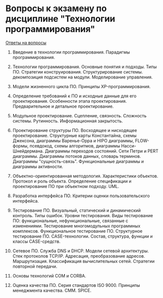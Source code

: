 # Вопросы к экзамену по дисциплине "Технологии программирования"

[Ответы на вопросы](./answers.md)

1. Введение в технологии программирования. Парадигмы программирования.

2. Технологии программирования. Основные понятия и подходы. Типы ПО. 
Стратегии конструирования. Структурирование системы. 
декомпозиция подсистем на модули. Моделирование управления.

3. Модели жизненного цикла ПО. Принципы XP-программирования.

4. Определение требований к ПО и исходные данные для его проектирования.
Особенности этапа проектирования. Предварительное и детальное проектирование.

5. Модульное проектирование. Сцепление, связность. Сложность системы.
Рутинность. Информационная закрытость.

6. Проектирование структуры ПО. Восходящее и нисходящее проектирование.
Структурные карты Константайна, схемы Джексона, диаграммы Варенье-Орра и
HIPO диаграммы, FLOW-формы, псевдокод, схемы алгоритмов, диаграммы
Насси-Шнейдермана. Диаграммы переходов состояний. Сети Петри и PERT диаграммы.
Диаграммы потоков данных, словарь терминов. Диаграммы "сущность-связь".
Функциональные диаграммы и диаграммы активности.

7. Объектно-ориентированная методология. Характеристики объектов.
Протокол и роль объекта. Определение спецификации и проектирование ПО при
объектном подходу. UML.

8. Разработка интерфейса ПО. Критерии оценки пользовательского интерфейса.

9. Тестирование ПО. Визуальный, статический и динамический контроль.
Типы ошибок. Уровни тестирования. Виды тестирование ПО: функциональные,
нефункциональные, связанные с изменениями. Тестирование многомодульных
программных комплексов. Функциональное тестирование ПО. Структурное
тестирование ПО. CASE-технологии. Состав, структура, функции и классы
CASE-средств.

10. Сетевое ПО. Служба DNS и DHCP. Модели сетевой архитектуры.
Стек протоколов TCP/IP. Адресация, преобразование адресов. Маршрутизация.
Классификация вычислительных сетей. Стратегии повторной передачи.

11. Основы технологий COM и CORBA.

12. Оценка качества ПО. Серия стандартов ISO 9000. Принципы менеджмента качества.
CMM. SPICE.

